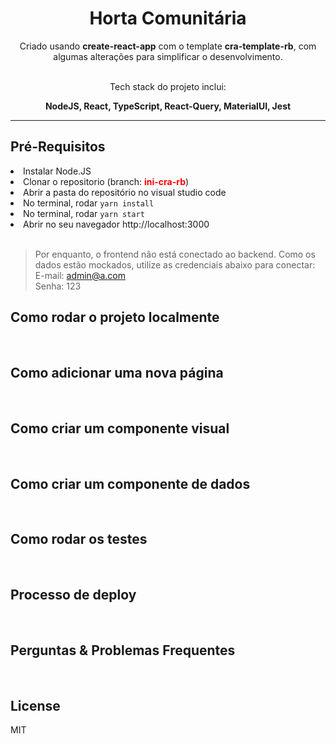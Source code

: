 <h1 align="center">Horta Comunitária</h1>

<div align="center" >Criado usando <strong>create-react-app</strong> com o template <strong>cra-template-rb</strong>, com algumas alterações para simplificar o desenvolvimento.
<br/>
<br/>
<p align="center" >Tech stack do projeto inclui: </p>
<p><strong>NodeJS, React, TypeScript, React-Query, MaterialUI, Jest</strong></p>
</div>

---

## Pré-Requisitos

<div>
  <li>Instalar Node.JS</li>
  <li>Clonar o repositorio (branch: <strong style="color:red;">ini-cra-rb</strong>)</li>
  <li>Abrir a pasta do repositório no visual studio code</li>
  <li>No terminal, rodar <code>yarn install</code></li>
  <li>No terminal, rodar <code>yarn start</code></li>
  <li>Abrir no seu navegador http://localhost:3000</li>
</div>
<br/>

> Por enquanto, o frontend não está conectado ao backend. Como os dados estão mockados, utilize as credenciais abaixo para conectar:
> <br/>
> E-mail: admin@a.com
> <br/>
> Senha: 123
> <br/>

## Como rodar o projeto localmente

<br/>

## Como adicionar uma nova página

<br/>

## Como criar um componente visual

<br/>

## Como criar um componente de dados

<br/>

## Como rodar os testes

<br/>

## Processo de deploy

<br/>

## Perguntas & Problemas Frequentes

<br/>

## License

MIT
